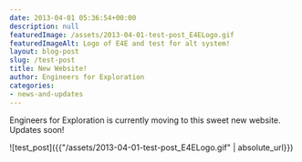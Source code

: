 ```yaml
---
date: 2013-04-01 05:36:54+00:00
description: null
featuredImage: /assets/2013-04-01-test-post_E4ELogo.gif
featuredImageAlt: Logo of E4E and test for alt system! 
layout: blog-post
slug: /test-post
title: New Website!
author: Engineers for Exploration
categories:
- news-and-updates
---
```


Engineers for Exploration is currently moving to this sweet new website. Updates soon!

![test_post]({{"/assets/2013-04-01-test-post_E4ELogo.gif" | absolute_url}})

 
